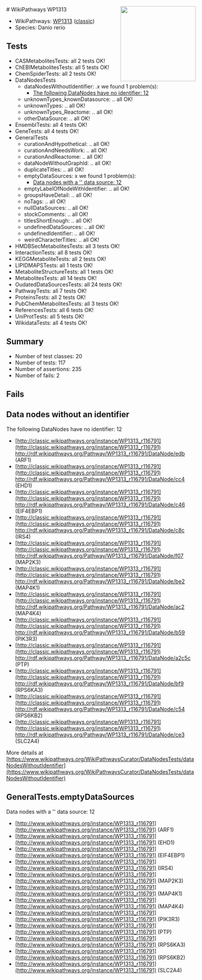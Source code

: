 <img style="float: right; width: 200px" src="https://upload.wikimedia.org/wikipedia/commons/thumb/8/83/Wplogo_with_text_500.png/640px-Wplogo_with_text_500.png" />
# WikiPathways WP1313

* WikiPathways: [WP1313](https://wikipathways.org/pathways/WP1313) ([classic](https://classic.wikipathways.org/instance/WP1313))
* Species: Danio rerio
## Tests
* CASMetabolitesTests: all 2 tests OK!
* ChEBIMetabolitesTests: all 5 tests OK!
* ChemSpiderTests: all 2 tests OK!
* DataNodesTests
    * dataNodesWithoutIdentifier: .x we found 1 problem(s):
        * [The following DataNodes have no identifier: 12](#8792c492)
    * unknownTypes_knownDatasource: .. all OK!
    * unknownTypes: .. all OK!
    * unknownTypes_Reactome: .. all OK!
    * otherDataSource: .. all OK!
* EnsemblTests: all 4 tests OK!
* GeneTests: all 4 tests OK!
* GeneralTests
    * curationAndHypothetical: .. all OK!
    * curationAndNeedsWork: .. all OK!
    * curationAndReactome: .. all OK!
    * dataNodeWithoutGraphId: .. all OK!
    * duplicateTitles: .. all OK!
    * emptyDataSources: x we found 1 problem(s):
        * [Data nodes with a '' data source: 12](#6531d9e6)
    * emptyLabelOfNodeWithIdentifier: .. all OK!
    * groupsHaveDetail: .. all OK!
    * noTags: .. all OK!
    * nullDataSources: .. all OK!
    * stockComments: .. all OK!
    * titlesShortEnough: .. all OK!
    * undefinedDataSources: .. all OK!
    * undefinedIdentifier: .. all OK!
    * weirdCharacterTitles: .. all OK!
* HMDBSecMetabolitesTests: all 3 tests OK!
* InteractionTests: all 8 tests OK!
* KEGGMetaboliteTests: all 2 tests OK!
* LIPIDMAPSTests: all 1 tests OK!
* MetaboliteStructureTests: all 1 tests OK!
* MetabolitesTests: all 14 tests OK!
* OudatedDataSourcesTests: all 24 tests OK!
* PathwayTests: all 7 tests OK!
* ProteinsTests: all 2 tests OK!
* PubChemMetabolitesTests: all 3 tests OK!
* ReferencesTests: all 6 tests OK!
* UniProtTests: all 5 tests OK!
* WikidataTests: all 4 tests OK!


## Summary

* Number of test classes: 20
* Number of tests: 117
* Number of assertions: 235
* Number of fails: 2

## Fails

<a name="8792c492" />

## Data nodes without an identifier

The following DataNodes have no identifier: 12

* [http://classic.wikipathways.org/instance/WP1313_r116791](http://classic.wikipathways.org/instance/WP1313_r116791) http://rdf.wikipathways.org/Pathway/WP1313_r116791/DataNode/edb (ARF1)
* [http://classic.wikipathways.org/instance/WP1313_r116791](http://classic.wikipathways.org/instance/WP1313_r116791) http://rdf.wikipathways.org/Pathway/WP1313_r116791/DataNode/cc4 (EHD1)
* [http://classic.wikipathways.org/instance/WP1313_r116791](http://classic.wikipathways.org/instance/WP1313_r116791) http://rdf.wikipathways.org/Pathway/WP1313_r116791/DataNode/c46 (EIF4EBP1)
* [http://classic.wikipathways.org/instance/WP1313_r116791](http://classic.wikipathways.org/instance/WP1313_r116791) http://rdf.wikipathways.org/Pathway/WP1313_r116791/DataNode/c8c (IRS4)
* [http://classic.wikipathways.org/instance/WP1313_r116791](http://classic.wikipathways.org/instance/WP1313_r116791) http://rdf.wikipathways.org/Pathway/WP1313_r116791/DataNode/f07 (MAP2K3)
* [http://classic.wikipathways.org/instance/WP1313_r116791](http://classic.wikipathways.org/instance/WP1313_r116791) http://rdf.wikipathways.org/Pathway/WP1313_r116791/DataNode/be2 (MAP4K1)
* [http://classic.wikipathways.org/instance/WP1313_r116791](http://classic.wikipathways.org/instance/WP1313_r116791) http://rdf.wikipathways.org/Pathway/WP1313_r116791/DataNode/ac2 (MAP4K4)
* [http://classic.wikipathways.org/instance/WP1313_r116791](http://classic.wikipathways.org/instance/WP1313_r116791) http://rdf.wikipathways.org/Pathway/WP1313_r116791/DataNode/b59 (PIK3R3)
* [http://classic.wikipathways.org/instance/WP1313_r116791](http://classic.wikipathways.org/instance/WP1313_r116791) http://rdf.wikipathways.org/Pathway/WP1313_r116791/DataNode/a2c5c (PTP)
* [http://classic.wikipathways.org/instance/WP1313_r116791](http://classic.wikipathways.org/instance/WP1313_r116791) http://rdf.wikipathways.org/Pathway/WP1313_r116791/DataNode/bf9 (RPS6KA3)
* [http://classic.wikipathways.org/instance/WP1313_r116791](http://classic.wikipathways.org/instance/WP1313_r116791) http://rdf.wikipathways.org/Pathway/WP1313_r116791/DataNode/c54 (RPS6KB2)
* [http://classic.wikipathways.org/instance/WP1313_r116791](http://classic.wikipathways.org/instance/WP1313_r116791) http://rdf.wikipathways.org/Pathway/WP1313_r116791/DataNode/ce3 (SLC2A4)


More details at [https://www.wikipathways.org/WikiPathwaysCurator/DataNodesTests/dataNodesWithoutIdentifier](https://www.wikipathways.org/WikiPathwaysCurator/DataNodesTests/dataNodesWithoutIdentifier)

<a name="6531d9e6" />

## GeneralTests.emptyDataSources

Data nodes with a '' data source: 12

* [http://www.wikipathways.org/instance/WP1313_r116791](http://www.wikipathways.org/instance/WP1313_r116791) (ARF1)
* [http://www.wikipathways.org/instance/WP1313_r116791](http://www.wikipathways.org/instance/WP1313_r116791) (EHD1)
* [http://www.wikipathways.org/instance/WP1313_r116791](http://www.wikipathways.org/instance/WP1313_r116791) (EIF4EBP1)
* [http://www.wikipathways.org/instance/WP1313_r116791](http://www.wikipathways.org/instance/WP1313_r116791) (IRS4)
* [http://www.wikipathways.org/instance/WP1313_r116791](http://www.wikipathways.org/instance/WP1313_r116791) (MAP2K3)
* [http://www.wikipathways.org/instance/WP1313_r116791](http://www.wikipathways.org/instance/WP1313_r116791) (MAP4K1)
* [http://www.wikipathways.org/instance/WP1313_r116791](http://www.wikipathways.org/instance/WP1313_r116791) (MAP4K4)
* [http://www.wikipathways.org/instance/WP1313_r116791](http://www.wikipathways.org/instance/WP1313_r116791) (PIK3R3)
* [http://www.wikipathways.org/instance/WP1313_r116791](http://www.wikipathways.org/instance/WP1313_r116791) (PTP)
* [http://www.wikipathways.org/instance/WP1313_r116791](http://www.wikipathways.org/instance/WP1313_r116791) (RPS6KA3)
* [http://www.wikipathways.org/instance/WP1313_r116791](http://www.wikipathways.org/instance/WP1313_r116791) (RPS6KB2)
* [http://www.wikipathways.org/instance/WP1313_r116791](http://www.wikipathways.org/instance/WP1313_r116791) (SLC2A4)


